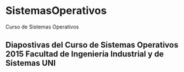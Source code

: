 # SistemasOperativos
Curso de Sistemas Operativos

## Diapostivas del Curso de Sistemas Operativos 2015 Facultad de Ingeniería Industrial y de Sistemas UNI

